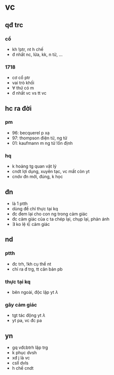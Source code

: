# vc

## qđ trc

### cổ

- kh !ptr, nt h chế
- đ nhất nc, lửa, kk, n tử, ...

### 1718

- cơ cổ ptr
- vai trò khối
- $\forall$ thứ có m
- đ nhất vc vs tt vc

## hc ra đời

### pm

- 96: becquerel p xạ
- 97: thompson điện tử, ng tử
- 01: kaufmann m ng tử !ổn định

### hq

- k hoảng tg quan vật lý
- cndt lợi dụng, xuyên tạc, vc mất còn yt
- cndv đn mới, đúng, k học

## đn

- là 1 ptth
- dùng để chỉ thực tại kq
- đc đem lại cho con ng trong cảm giác
- đc cảm giác của c ta chép lại, chụp lại, phản ánh
- $\exists$ ko lệ $\in$ cảm giác

## nd

### ptth

- đc trh, !kh cụ thể nt
- chỉ ra đ trg, tt căn bản pb

### thực tại kq

- bên ngoài, độc lập yt $\lambda$

### gây cảm giác

- tgt tác động yt $\lambda$
- yt pa, vc đc pa

## yn

- gq vđcbtrh lập trg
- k phục dvsh
- xđ j là vc
- csll dvls
- h chế cndt
